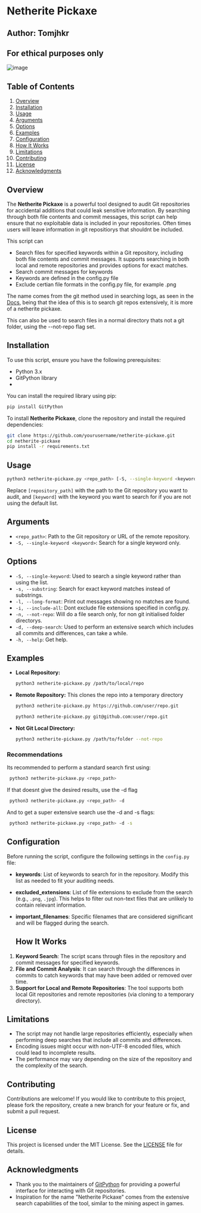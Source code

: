 # Netherite Pickaxe
## Author: Tomjhkr
## For ethical purposes only

![image](https://github.com/user-attachments/assets/8422a2cb-3b90-4be1-b37d-c7e854de3a22)

## Table of Contents

1. [Overview](#overview)
2. [Installation](#installation)
3. [Usage](#usage)
4. [Arguments](#arguments)
5. [Options](#options)
6. [Examples](#examples)
7. [Configuration](#configuration)
8. [How It Works](#how-it-works)
9. [Limitations](#limitations)
10. [Contributing](#contributing)
11. [License](#license)
12. [Acknowledgments](#acknowledgments)

## Overview
The **Netherite Pickaxe** is a powerful tool designed to audit Git repositories for accidental additions that could leak sensitive information. By searching through both file contents and commit messages, this script can help ensure that no exploitable data is included in your repositories.
Often times users will leave information in git repositiorys that shouldnt be included.

This script can
- Search files for specified keywords within a Git repository, including both file contents and commit messages. It supports searching in both local and remote repositories and provides options for exact matches.
- Search commit messages for keywords
- Keywords are defined in the config.py file
- Exclude certian file formats in the config.py file, for example .png

The name comes from the git method used in searching logs, as seen in the [Docs](https://git-scm.com/book/en/v2/Git-Tools-Searching), being that the idea of this is to search git repos extensively, it is more of a netherite pickaxe.

This can also be used to search files in a normal directory thats not a git folder, using the --not-repo flag set. 

## Installation

To use this script, ensure you have the following prerequisites:

- Python 3.x
- GitPython library
- 
You can install the required library using pip:

```bash
pip install GitPython
```

To install **Netherite Pickaxe**, clone the repository and install the required dependencies:

```bash
git clone https://github.com/yourusername/netherite-pickaxe.git
cd netherite-pickaxe
pip install -r requirements.txt
```

## Usage

```bash
python3 netherite-pickaxe.py <repo_path> [-S, --single-keyword <keyword>] [-s, --substring] [-l, --long-format] [-i, --include-all] [-n, --not-repo]
```

Replace `[repository_path]` with the path to the Git repository you want to audit, and `[keyword]` with the keyword you want to search for if you are not using the default list.

## Arguments

- `<repo_path>`: Path to the Git repository or URL of the remote repository.
- `-S, --single-keyword <keyword>`: Search for a single keyword only.
  
## Options

- `-S, --single-keyword`: Used to search a single keyword rather than using the list.
- `-s, --substring`: Search for exact keyword matches instead of substrings.
- `-l, --long-format`: Print out messages showing no matches are found.
- `-i, --include-all`: Dont exclude file extensions specified in config.py.
- `-n, --not-repo`: Will do a file search only, for non git initialised folder directorys.
- `-d, --deep-search`: Used to perform an extensive search which includes all commits and differences, can take a while.
- `-h, --help`: Get help.

## Examples

- **Local Repository:**
  
  ```bash
  python3 netherite-pickaxe.py /path/to/local/repo
  ```

- **Remote Repository:**
This clones the repo into a temporary directory
  ```bash
  python3 netherite-pickaxe.py https://github.com/user/repo.git
  ```
  ```bash
  python3 netherite-pickaxe.py git@github.com:user/repo.git
  ```
- **Not Git Local Directory:**

  ```bash
  python3 netherite-pickaxe.py /path/to/folder --not-repo
  ```

### Recommendations

Its recommended to perform a standard search first using:
 ```bash
  python3 netherite-pickaxe.py <repo_path>
  ```

If that doesnt give the desired results, use the -d flag
 ```bash
  python3 netherite-pickaxe.py <repo_path> -d
  ```

And to get a super extensive search use the -d and -s flags:
 ```bash
  python3 netherite-pickaxe.py <repo_path> -d -s
  ```

## Configuration

Before running the script, configure the following settings in the `config.py` file:

- **keywords**: List of keywords to search for in the repository. Modify this list as needed to fit your auditing needs.
- **excluded_extensions**: List of file extensions to exclude from the search (e.g., `.png`, `.jpg`). This helps to filter out non-text files that are unlikely to contain relevant information.
- **important_filenames**: Specific filenames that are considered significant and will be flagged during the search.

  ## How It Works

1. **Keyword Search**: The script scans through files in the repository and commit messages for specified keywords.
2. **File and Commit Analysis**: It can search through the differences in commits to catch keywords that may have been added or removed over time.
3. **Support for Local and Remote Repositories**: The tool supports both local Git repositories and remote repositories (via cloning to a temporary directory).

## Limitations

- The script may not handle large repositories efficiently, especially when performing deep searches that include all commits and differences.
- Encoding issues might occur with non-UTF-8 encoded files, which could lead to incomplete results.
- The performance may vary depending on the size of the repository and the complexity of the search.

## Contributing

Contributions are welcome! If you would like to contribute to this project, please fork the repository, create a new branch for your feature or fix, and submit a pull request.

## License

This project is licensed under the MIT License. See the [LICENSE](LICENSE) file for details.

## Acknowledgments

- Thank you to the maintainers of [GitPython](https://gitpython.readthedocs.io/en/stable/) for providing a powerful interface for interacting with Git repositories.
- Inspiration for the name "Netherite Pickaxe" comes from the extensive search capabilities of the tool, similar to the mining aspect in games.
